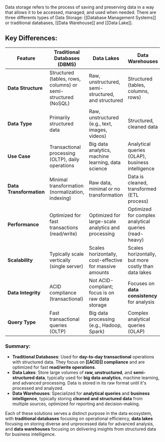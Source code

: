 Data storage refers to the process of saving and preserving data in a way that allows it to be accessed, managed, and used when needed. There are three differents types of Data Storage: [[Database Management Systems]] or traditional databases, [[Data Warehouse]] and [[Data Lake]]. 

## **Key Differences:**

| Feature                 | **Traditional Databases** (DBMS)                              | **Data Lakes**                                          | **Data Warehouses**                                   |
| ----------------------- | ------------------------------------------------------------- | ------------------------------------------------------- | ----------------------------------------------------- |
| **Data Structure**      | Structured (tables, rows, columns) or semi-structured (NoSQL) | Raw, unstructured, semi-structured, and structured      | Structured (tables, columns, rows)                    |
| **Data Type**           | Primarily structured data                                     | Raw, unstructured (e.g., text, images, videos)          | Structured, cleaned data                              |
| **Use Case**            | Transactional processing (OLTP), daily operations             | Big data analytics, machine learning, data science      | Analytical queries (OLAP), business intelligence      |
| **Data Transformation** | Minimal transformation (normalization, indexing)              | Raw data, minimal or no transformation                  | Data is cleaned, transformed (ETL process)            |
| **Performance**         | Optimized for fast transactions (read/write)                  | Optimized for large-scale analytics and processing      | Optimized for complex analytical queries (read-heavy) |
| **Scalability**         | Typically scale vertically (single server)                    | Scales horizontally, cost-effective for massive amounts | Scales horizontally, but more costly than data lakes  |
| **Data Integrity**      | ACID compliance (transactional)                               | Not ACID-compliant; focus is on raw data storage        | Focuses on **data consistency** for analysis          |
| **Query Type**          | Fast transactional queries (OLTP)                             | Big data processing (e.g., Hadoop, Spark)               | Complex analytical queries (OLAP)                     |

### Summary:

- **Traditional Databases**: Used for **day-to-day transactional** operations with structured data. They focus on **[[ACID]] compliance** and are optimized for fast **read/write operations**.
- **Data Lakes**: Store large volumes of **raw, unstructured**, and **semi-structured data**, typically used for **big data analytics**, machine learning, and advanced processing. Data is stored in its raw format until it's processed and analyzed.
- **Data Warehouses**: Specialized for **analytical queries** and **business intelligence**, typically storing **cleaned and structured data** from multiple sources, optimized for reporting and decision-making.

Each of these solutions serves a distinct purpose in the data ecosystem, with **traditional databases** focusing on operational efficiency, **data lakes** focusing on storing diverse and unprocessed data for advanced analysis, and **data warehouses** focusing on delivering insights from structured data for business intelligence.

